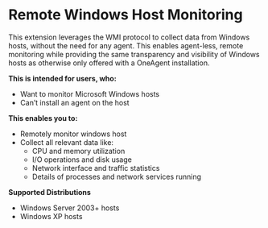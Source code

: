 # Remote Windows Host Monitoring

This extension leverages the WMI protocol to collect data from Windows hosts, without the need for any agent. This enables agent-less, remote monitoring while providing the same transparency and visibility of Windows hosts as otherwise only offered with a OneAgent installation.

**This is intended for users, who:**
- Want to monitor Microsoft Windows hosts
- Can’t install an agent on the host

**This enables you to:**
- Remotely monitor windows host
- Collect all relevant data like: 
 	- CPU and memory utilization
 	- I/O operations and disk usage
 	- Network interface and traffic statistics
 	- Details of processes and network services running

**Supported Distributions**
- Windows Server 2003+ hosts
- Windows XP hosts
